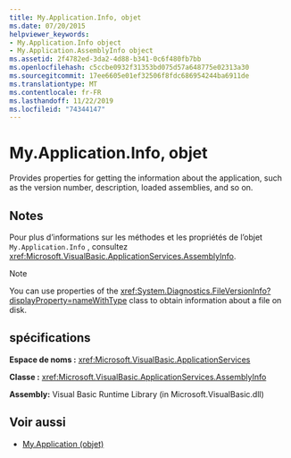 ```yaml
---
title: My.Application.Info, objet
ms.date: 07/20/2015
helpviewer_keywords:
- My.Application.Info object
- My.Application.AssemblyInfo object
ms.assetid: 2f4782ed-3da2-4d88-b341-0c6f480fb7bb
ms.openlocfilehash: c5ccbe0932f31353bd075d57a648775e02313a30
ms.sourcegitcommit: 17ee6605e01ef32506f8fdc686954244ba6911de
ms.translationtype: MT
ms.contentlocale: fr-FR
ms.lasthandoff: 11/22/2019
ms.locfileid: "74344147"
---
```

# <a name="myapplicationinfo-object"></a>My.Application.Info, objet
Provides properties for getting the information about the application, such as the version number, description, loaded assemblies, and so on.  
  
## <a name="remarks"></a>Notes  
 Pour plus d’informations sur les méthodes et les propriétés de l’objet `My.Application.Info` , consultez <xref:Microsoft.VisualBasic.ApplicationServices.AssemblyInfo>.  
  
> [!NOTE]
> You can use properties of the <xref:System.Diagnostics.FileVersionInfo?displayProperty=nameWithType> class to obtain information about a file on disk.  
  
## <a name="requirements"></a>spécifications  
 **Espace de noms :** <xref:Microsoft.VisualBasic.ApplicationServices>  
  
 **Classe :** <xref:Microsoft.VisualBasic.ApplicationServices.AssemblyInfo>  
  
 **Assembly:** Visual Basic Runtime Library (in Microsoft.VisualBasic.dll)  
  
## <a name="see-also"></a>Voir aussi

- [My.Application (objet)](../../../visual-basic/language-reference/objects/my-application-object.md)
